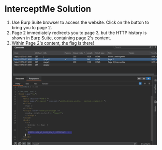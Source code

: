# InterceptMe Solution

1. Use Burp Suite browser to access the website. Click on the button to bring you to page 2.
2. Page 2 immediately redirects you to page 3, but the HTTP history is shown in Burp Suite, containing page 2's content.
3. Within Page 2's content, the flag is there!
    ![flag](images/page2.png)